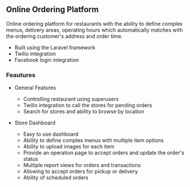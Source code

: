 ## Online Ordering Platform

Online ordering platform for restaurants with the ability to define complex menus, delivery areas, operating hours which automatically matches with the ordering customer's address and order time.

* Built using the Laravel framework
* Twilio integration
* Facebook login integration


### Feautures

* General Features
  * Controlling restaurant using superusers
  * Twilio integration to call the stores for pending orders
  * Search for stores and ability to browse by location 

* Store Dashboard
  * Easy to use dashboard
  * Ability to define complex menus with multiple item options
  * Ability to upload images for each item
  * Provide an operation page to accept orders and update the order's status
  * Multiple report views for orders and transactions
  * Allowing to accept orders for pickup or delivery
  * Ability of scheduled orders